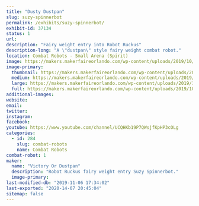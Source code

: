 ```yaml
---
title: "Dusty Dustpan"
slug: suzy-spinnerbot
permalink: /exhibits/suzy-spinnerbot/
exhibit-id: 37134
status: 1
url: 
description: "Fairy weight entry into Robot Ruckus"
description-long: "A \"dustpan\" style fairy weight combat robot."
location: Combat Robots - Small Arena (Spirit)
image: https://makers.makerfaireorlando.com/wp-content/uploads/2019/10/VoD.png
image-primary:
  thumbnail: https://makers.makerfaireorlando.com/wp-content/uploads/2019/10/VoD-150x150.png
  medium: https://makers.makerfaireorlando.com/wp-content/uploads/2019/10/VoD-300x221.png
  large: https://makers.makerfaireorlando.com/wp-content/uploads/2019/10/VoD.png
  full: https://makers.makerfaireorlando.com/wp-content/uploads/2019/10/VoD.png
additional-images:
website: 
email: 
twitter: 
instagram: 
facebook: 
youtube: https://www.youtube.com/channel/UCQHKb19P7QWsjfKpHP3cOLg
categories:
  - id: 284
    slug: combat-robots
    name: Combat Robots
combat-robot: 1
maker:
  name: "Victory Or Dustpan"
  description: "Robot Ruckus fairy weight entry Suzy Spinnerbot."
  image-primary: 
last-modified-db: "2019-11-06 17:34:02"
last-exported: "2020-14-07 20:45:04"
sitemap: false
---
```

